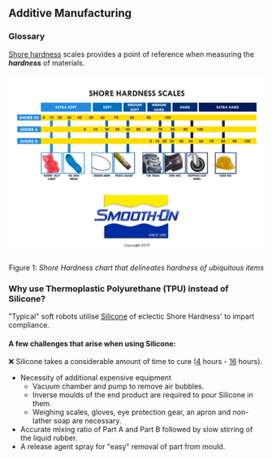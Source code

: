 ## Additive Manufacturing 

### Glossary

[Shore hardness](https://www.smooth-on.com/page/durometer-shore-hardness-scale/) scales provides a point of reference when measuring the ***hardness*** of materials. 

![Shore Hardness chart](Images/durometer_chart.PNG)<div align="center">Figure 1: *Shore Hardness chart that delineates hardness of ubiquitous items*</div>

### Why use Thermoplastic Polyurethane (TPU) instead of Silicone?

"Typical" soft robots utilise [Silicone](https://www.smooth-on.com/products/ecoflex-00-30/) of eclectic Shore Hardness' to impart compliance. 

#### A few challenges that arise when using Silicone:

:x: Silicone takes a considerable amount of time to cure ([4](https://www.smooth-on.com/products/ecoflex-00-30/) hours - [16](https://www.smooth-on.com/products/dragon-skin-30/) hours). 
- Necessity of additional expensive equipment
    - Vacuum chamber and pump to remove air bubbles.
    - Inverse moulds of the end product are required to pour Silicone in them.
    - Weighing scales, gloves, eye protection gear, an apron and non-lather soap are necessary. 
- Accurate mixing ratio of Part A and Part B followed by slow stirring of the liquid rubber.
- A release agent spray for "easy" removal of part from mould.
